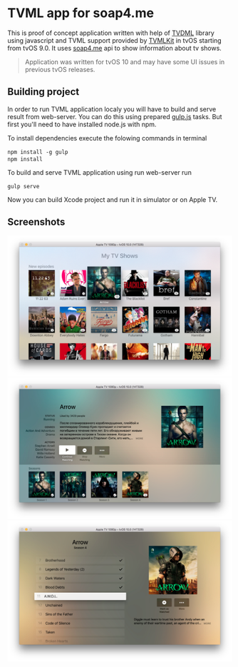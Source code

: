 # TVML app for soap4.me

This is proof of concept application written with help of [TVDML](https://github.com/a-ignatov-parc/tvdml) library using javascript and TVML support provided by [TVMLKit](https://developer.apple.com/reference/tvmlkit) in tvOS starting from tvOS 9.0. It uses [soap4.me](https://soap4.me/) api to show information about tv shows.

> Application was written for tvOS 10 and may have some UI issues in previous tvOS releases.

## Building project

In order to run TVML application localy you will have to build and serve result from web-server. You can do this using prepared [gulp.js](http://gulpjs.com/) tasks. But first you'll need to have installed node.js with npm.

To install dependencies execute the folowing commands in terminal

```
npm install -g gulp
npm install
```

To build and serve TVML application using run web-server run

```
gulp serve
```

Now you can build Xcode project and run it in simulator or on Apple TV.

## Screenshots

![Main Screen](screenshots/tvshows.png)
![TV Show Screen](screenshots/tvshow.png)
![Season Screen](screenshots/season.png)